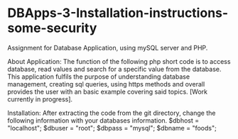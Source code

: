 # DBApps-3-Installation-instructions-some-security
Assignment for Database Application, using mySQL server and PHP. 

About Application:
The function of the following php short code is to access database, read values and search for a specific value from the database.
This application fulfils the purpose of understanding database management, creating sql queries, using https methods 
and overall provides the user with an basic example covering said topics.
[Work currently in progress].

Installation:
After extracting the code from the git directory, change the following information with your databases information.
$dbhost = "localhost";
$dbuser = "root";
$dbpass = "mysql";
$dbname = "foods"; 
